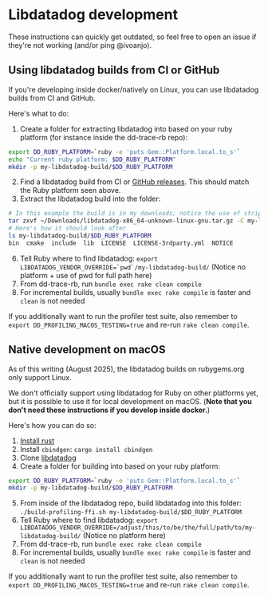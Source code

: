 # Libdatadog development

These instructions can quickly get outdated, so feel free to open an issue if they're not working (and/or ping @ivoanjo).

## Using libdatadog builds from CI or GitHub

If you're developing inside docker/natively on Linux, you can use libdatadog builds from CI and GitHub.

Here's what to do:

1. Create a folder for extracting libdatadog into based on your ruby platform (for instance inside the dd-trace-rb repo):

```bash
export DD_RUBY_PLATFORM=`ruby -e 'puts Gem::Platform.local.to_s'`
echo "Current ruby platform: $DD_RUBY_PLATFORM"
mkdir -p my-libdatadog-build/$DD_RUBY_PLATFORM
```

2. Find a libdatadog build from CI or [GitHub releases](https://github.com/DataDog/libdatadog/releases). This should match the Ruby platform seen above.
3. Extract the libdatadog build into the folder:

```bash
# In this example the build is in my downloads; notice the use of strip-components to get the correct folder structure
tar zxvf ~/Downloads/libdatadog-x86_64-unknown-linux-gnu.tar.gz -C my-libdatadog-build/$DD_RUBY_PLATFORM/ --strip-components=1
# Here's how it should look after
ls my-libdatadog-build/$DD_RUBY_PLATFORM
bin  cmake  include  lib  LICENSE  LICENSE-3rdparty.yml  NOTICE
```

6. Tell Ruby where to find libdatadog: ```export LIBDATADOG_VENDOR_OVERRIDE=`pwd`/my-libdatadog-build/``` (Notice no platform + use of pwd for full path here)
7. From dd-trace-rb, run `bundle exec rake clean compile`
8. For incremental builds, usually `bundle exec rake compile` is faster and `clean` is not needed

If you additionally want to run the profiler test suite, also remember to `export DD_PROFILING_MACOS_TESTING=true` and re-run `rake clean compile`.

## Native development on macOS

As of this writing (August 2025), the libdatadog builds on rubygems.org only support Linux.

We don't officially support using libdatadog for Ruby on other platforms yet, but it is possible to use it for local development on macOS.
(**Note that you don't need these instructions if you develop inside docker.**)

Here's how you can do so:

1. [Install rust](https://www.rust-lang.org/tools/install)
2. Install `cbindgen`: `cargo install cbindgen`
3. Clone [libdatadog](https://github.com/datadog/libdatadog)
4. Create a folder for building into based on your ruby platform:

```bash
export DD_RUBY_PLATFORM=`ruby -e 'puts Gem::Platform.local.to_s'`
mkdir -p my-libdatadog-build/$DD_RUBY_PLATFORM
```

5. From inside of the libdatadog repo, build libdatadog into this folder: `./build-profiling-ffi.sh my-libdatadog-build/$DD_RUBY_PLATFORM`
6. Tell Ruby where to find libdatadog: `export LIBDATADOG_VENDOR_OVERRIDE=/adjust/this/to/be/the/full/path/to/my-libdatadog-build/` (Notice no platform here)
7. From dd-trace-rb, run `bundle exec rake clean compile`
8. For incremental builds, usually `bundle exec rake compile` is faster and `clean` is not needed

If you additionally want to run the profiler test suite, also remember to `export DD_PROFILING_MACOS_TESTING=true` and re-run `rake clean compile`.
